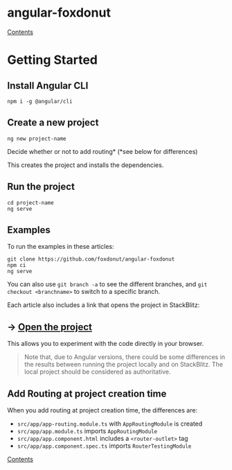 # angular-foxdonut

[Contents](../README.md#angular-foxdonut)

# Getting Started

## Install Angular CLI

```
npm i -g @angular/cli
```

## Create a new project

```
ng new project-name
```

Decide whether or not to add routing* (*see below for differences)

This creates the project and installs the dependencies.

## Run the project

```
cd project-name
ng serve
```

## Examples

To run the examples in these articles:

```
git clone https://github.com/foxdonut/angular-foxdonut
npm ci
ng serve
```

You can also use `git branch -a` to see the different branches, and `git checkout <branchname>` to
switch to a specific branch.

Each article also includes a link that opens the project in StackBlitz:

## &rarr; [Open the project](https://stackblitz.com/github/foxdonut/angular-foxdonut/tree/basic?file=src%2Fapp%2Fapp.component.ts)

This allows you to experiment with the code directly in your browser.

> Note that, due to Angular versions, there could be some differences in the results between running
> the project locally and on StackBlitz. The local project should be considered as authoritative.

## Add Routing at project creation time

When you add routing at project creation time, the differences are:

- `src/app/app-routing.module.ts` with `AppRoutingModule` is created
- `src/app/app.module.ts` imports `AppRoutingModule`
- `src/app/app.component.html` includes a `<router-outlet>` tag
- `src/app/app.component.spec.ts` imports `RouterTestingModule`

[Contents](../README.md#angular-foxdonut)
